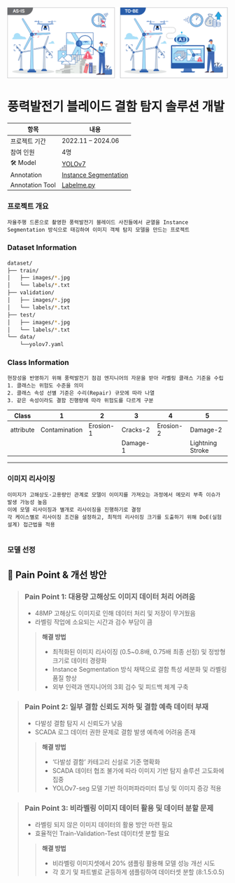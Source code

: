 ![Blade Detection Result](./thumbnail_image.png)

# **풍력발전기 블레이드 결함 탐지 솔루션 개발**

| 항목             | 내용              |
|------------------|-----------------|
| 프로젝트 기간     | 2022.11 – 2024.06  |
| 참여 인원        | 4명                |
|🛠️ Model | [YOLOv7](https://github.com/WongKinYiu/yolov7) |
| Annotation        | [Instance Segmentation]()    |
| Annotation Tool   | [Labelme.py](https://github.com/wkentaro/labelme)              |

### 프로젝트 개요
```
자율주행 드론으로 촬영한 풍력발전기 블레이드 사진들에서 균열을 Instance Segmentation 방식으로 태깅하여 이미지 객체 탐지 모델을 만드는 프로젝트
```

### Dataset Information
```bash
dataset/
├── train/
│   ├── images/*.jpg
│   └── labels/*.txt
├── validation/
│   ├── images/*.jpg
│   └── labels/*.txt
├── test/
│   ├── images/*.jpg
│   └── labels/*.txt
└── data/
    └──yolov7.yaml
```

### Class Information
```
현장성을 반영하기 위해 풍력발전기 점검 엔지니어의 자문을 받아 라벨링 클래스 기준을 수립
1. 클래스는 위험도 수준을 의미
2. 클래스 속성 선별 기준은 수리(Repair) 규모에 따라 나열
3. 같은 속성이라도 결함 진행량에 따라 위험도를 다르게 구분
```
| Class | 1                | 2               | 3               | 4                | 5                 |
|-------|------------------|-----------------|-----------------|------------------|-------------------|
|attribute| Contamination    | Erosion-1       | Cracks-2        | Erosion-2        | Damage-2          |
|       |                  |                 |  Damage-1       |                  |  Lightning Stroke |
---

### 이미지 리사이징
```
이미지가 고해상도·고용량인 관계로 모델이 이미지를 가져오는 과정에서 메모리 부족 이슈가 발생 가능성 높음
이에 모델 리사이징과 별개로 리사이징을 진행하기로 결정
각 케이스별로 리사이징 조건을 설정하고, 최적의 리사이징 크기를 도출하기 위해 DoE(실험 설계) 접근법을 적용
```

```python

```
### 모델 선정


## 📌 Pain Point & 개선 방안
> 
> ### Pain Point 1: 대용량 고해상도 이미지 데이터 처리 어려움
> - 48MP 고해상도 이미지로 인해 데이터 처리 및 저장이 무거웠음  
> - 라벨링 작업에 소요되는 시간과 검수 부담이 큼
> 
>> **해결 방법**  
>> - 최적화된 이미지 리사이징 (0.5~0.8배, 0.75배 최종 선정) 및 정방형 크기로 데이터 경량화  
>> - Instance Segmentation 방식 채택으로 결함 특성 세분화 및 라벨링 품질 향상  
>> - 외부 인력과 엔지니어의 3회 검수 및 피드백 체계 구축

> ### Pain Point 2: 일부 결함 신뢰도 저하 및 결함 예측 데이터 부재
> - 다발성 결함 탐지 시 신뢰도가 낮음  
> - SCADA 로그 데이터 권한 문제로 결함 발생 예측에 어려움 존재
> 
>> **해결 방법**  
>> - ‘다발성 결함’ 카테고리 신설로 기준 명확화  
>> - SCADA 데이터 협조 불가에 따라 이미지 기반 탐지 솔루션 고도화에 집중  
>> - YOLOv7-seg 모델 기반 하이퍼파라미터 튜닝 및 이미지 증강 적용

> ### Pain Point 3: 비라벨링 이미지 데이터 활용 및 데이터 분할 문제
> - 라벨링 되지 않은 이미지 데이터의 활용 방안 마련 필요  
> - 효율적인 Train-Validation-Test 데이터셋 분할 필요
> 
>> **해결 방법**  
>> - 비라벨링 이미지셋에서 20% 샘플링 활용해 모델 성능 개선 시도  
>> - 각 호기 및 파트별로 균등하게 샘플링하여 데이터셋 분할 (8:1.5:0.5)
